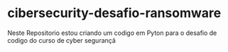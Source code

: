 # cibersecurity-desafio-ransomware
Neste Repositorio estou criando um codigo em Pyton para o desafio de codigo do curso de cyber segurançã
